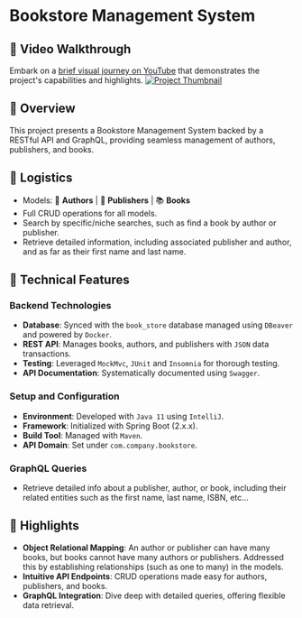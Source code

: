 # Bookstore Management System

## 🎥 Video Walkthrough
Embark on a [brief visual journey on YouTube](https://youtu.be/e5Slel04DJI) that demonstrates the project's capabilities and highlights.
[![Project Thumbnail](https://img.youtube.com/vi/e5Slel04DJI/0.jpg)](https://youtu.be/e5Slel04DJI)

## 📌 Overview
This project presents a Bookstore Management System backed by a RESTful API and GraphQL, providing seamless management of authors, publishers, and books.

## 📘 Logistics
- Models: 📖 **Authors** | 🏢 **Publishers** | 📚 **Books**
- Full CRUD operations for all models.
- Search by specific/niche searches, such as find a book by author or publisher.
- Retrieve detailed information, including associated publisher and author, and as far as their first name and last name.

## 🔧 Technical Features

### Backend Technologies
- **Database**: Synced with the `book_store` database managed using `DBeaver` and powered by `Docker`.
- **REST API**: Manages books, authors, and publishers with `JSON` data transactions.
- **Testing**: Leveraged `MockMvc`, `JUnit` and `Insomnia` for thorough testing.
- **API Documentation**: Systematically documented using `Swagger`.
  
### Setup and Configuration
- **Environment**: Developed with `Java 11` using `IntelliJ`.
- **Framework**: Initialized with Spring Boot (2.x.x).
- **Build Tool**: Managed with `Maven`.
- **API Domain**: Set under `com.company.bookstore`.

### GraphQL Queries
- Retrieve detailed info about a publisher, author, or book, including their related entities such as the first name, last name, ISBN, etc...

## 🌟 Highlights
- **Object Relational Mapping**: An author or publisher can have many books, but books cannot have many authors or publishers. Addressed this by establishing relationships (such as one to many) in the models.
- **Intuitive API Endpoints**: CRUD operations made easy for authors, publishers, and books.
- **GraphQL Integration**: Dive deep with detailed queries, offering flexible data retrieval.
